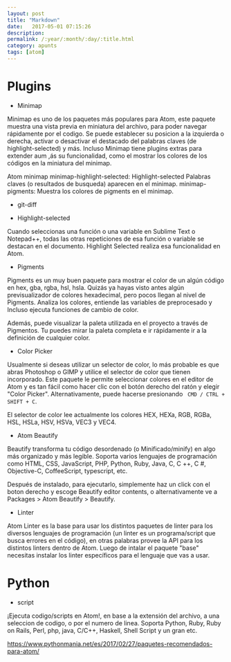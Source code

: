 ```yaml
---
layout: post
title: "Markdown"
date:   2017-05-01 07:15:26
description:
permalink: /:year/:month/:day/:title.html
category: apunts
tags: [atom]
---
```


# Plugins

+ Minimap

Minimap es uno de los paquetes más populares para Atom, este paquete muestra una vista previa en miniatura del archivo, para poder navegar rápidamente por el codigo. Se puede establecer su posicion a la izquierda o derecha, activar o desactivar el destacado del palabras claves (de highlight-selected) y más. Incluso Minimap tiene plugins extras para extender aum ,ás su funcionalidad, como el mostrar los colores de los códigos en la miniatura del minimap.

Atom minimap
minimap-highlight-selected: Highlight-selected Palabras claves (o resultados de busqueda) aparecen en el minimap.
minimap-pigments: Muestra los colores de pigments en el minimap.


+ git-diff

+ Highlight-selected

Cuando seleccionas una función o una variable en Sublime Text o Notepad++, todas las otras repeticiones de esa función o variable se destacan en el documento. Highlight Selected realiza esa funcionalidad en Atom.

+ Pigments

Pigments es un muy buen paquete para mostrar el color de un algún código en hex, gba, rgba, hsl, hsla. Quizás ya hayas visto antes algún previsualizador de colores hexadecimal, pero pocos llegan al nivel de Pigments. Analiza los colores, entiende las variables de preprocesado y Incluso ejecuta funciones de cambio de color.

Además, puede visualizar la paleta utilizada en el proyecto a través de Pigmentos. Tu puedes mirar la paleta completa e ir rápidamente ir a la definición de cualquier color.

+ Color Picker

Usualmente si deseas utilizar un selector de color, lo más probable es que abras Photoshop o GIMP y utilice el selector de color que tienen incorporado. Este paquete le permite seleccionar colores en el editor de Atom y es tan fácil como hacer clic con el botón derecho del ratón y elegir "Color Picker". Alternativamente, puede hacerse presionando `` CMD / CTRL + SHIFT + C``.

El selector de color lee actualmente los colores HEX, HEXa, RGB, RGBa, HSL, HSLa, HSV, HSVa, VEC3 y VEC4.

+ Atom Beautify

Beautify transforma tu código desordenado (o Minificado/minify) en algo más organizado y más legible. Soporta varios lenguajes de programación como HTML, CSS, JavaScript, PHP, Python, Ruby, Java, C, C ++, C #, Objective-C, CoffeeScript, typescript, etc.

Después de instalado, para ejecutarlo, simplemente haz un click con el boton derecho y escoge Beautify editor contents, o alternativamente ve a Packages > Atom Beautify > Beautify.


+ Linter

Atom Linter es la base para usar los distintos paquetes de linter para los diversos lenguajes de programación (un linter es un programa/script que busca errores en el código), en otras palabras provee la API para los distintos linters dentro de Atom. Luego de intalar el paquete "base" necesitas instalar los linter específicos para el lenguaje que vas a usar.

# Python

+ script

¡Ejecuta codigo/scripts en Atom!, en base a la extensión del archivo, a una seleccion de codigo, o por el numero de linea. Soporta Python, Ruby, Ruby on Rails, Perl, php, java, C/C++, Haskell, Shell Script y un gran etc.

https://www.pythonmania.net/es/2017/02/27/paquetes-recomendados-para-atom/
